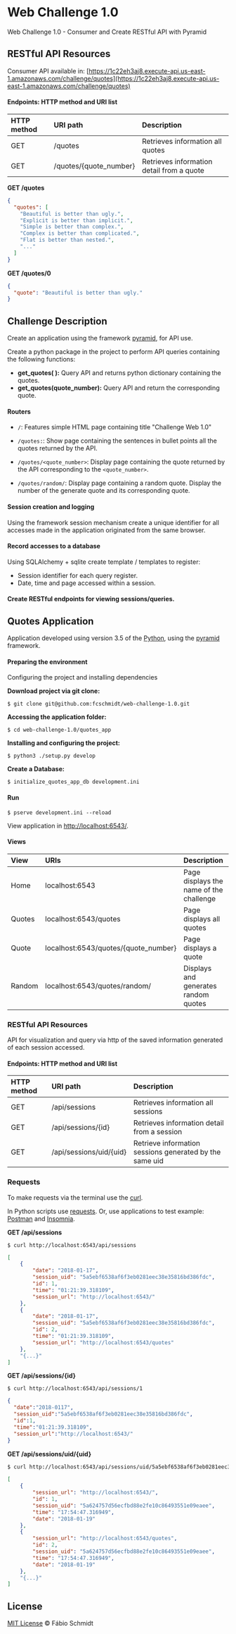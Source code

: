 # Web Challenge 1.0

Web Challenge 1.0 - Consumer and Create RESTful API with Pyramid


## RESTful API Resources
Consumer API available in: [https://1c22eh3aj8.execute-api.us-east-1.amazonaws.com/challenge/quotes](https://1c22eh3aj8.execute-api.us-east-1.amazonaws.com/challenge/quotes)


#### Endpoints: HTTP method and URI list
**HTTP method**|**URI path**|**Description**
:--|:--|:--
GET|/quotes|Retrieves information all quotes
GET|/quotes/{quote_number}|Retrieves information detail from a quote



**GET /quotes**
```json
{
  "quotes": [
    "Beautiful is better than ugly.",
    "Explicit is better than implicit.",
    "Simple is better than complex.",
    "Complex is better than complicated.",
    "Flat is better than nested.",
    "..."
  ]
}
```


**GET /quotes/0**
```json
{
  "quote": "Beautiful is better than ugly."
}
```


## Challenge Description
Create an application using the framework [pyramid](https://docs.pylonsproject.org/projects/pyramid/en/latest/), for API use.


Create a python package in the project to perform API queries containing the following functions:

- **get_quotes( ):** Query API and returns python dictionary containing the quotes.
- **get_quotes(quote_number):** Query API and return the corresponding quote.


#### Routers

- `/`:  Features simple HTML page containing title "Challenge Web 1.0"

- `/quotes:`: Show page containing the sentences in bullet points all the quotes returned by the API.

- `/quotes/<quote_number>`: Display page containing the quote returned by the API corresponding to the `<quote_number>`.

- `/quotes/random/`: Display page containing a random quote. Display the number of the generate quote and its corresponding quote.

#### Session creation and logging
Using the framework session mechanism create a unique identifier for all accesses made in the application originated from the same browser.

#### Record accesses to a database
Using SQLAlchemy + sqlite create template / templates to register:

- Session identifier for each query register.
- Date, time and page accessed within a session.

#### Create RESTful endpoints for viewing sessions/queries.



## Quotes Application

Application developed using version 3.5 of the [Python](http://), using the [pyramid](https://docs.pylonsproject.org/projects/pyramid/en/latest/) framework.


#### Preparing the environment

Configuring the project and installing dependencies

**Download project via git clone:**

`$ git clone git@github.com:fcschmidt/web-challenge-1.0.git`

**Accessing the application folder:**

`$ cd web-challenge-1.0/quotes_app`

**Installing and configuring the project:**

`$ python3 ./setup.py develop`

**Create a Database:**

`$ initialize_quotes_app_db development.ini`

#### Run

`$ pserve development.ini --reload`

View application in [http://localhost:6543/](http://localhost:6543/).


#### Views

**View**|**URIs**|**Description**
:--|:--|:--
Home|localhost:6543|Page displays the name of the challenge
Quotes|localhost:6543/quotes|Page displays all quotes
Quote|localhost:6543/quotes/{quote_number}|Page displays a quote
Random|localhost:6543/quotes/random/|Displays and generates random quotes


### RESTful API Resources
API for visualization and query via http of the saved information generated of each session accessed.

#### Endpoints: HTTP method and URI list

**HTTP method**|**URI path**|**Description**
:--|:--|:--
GET|/api/sessions|Retrieves information all sessions
GET|/api/sessions/{id}|Retrieves information detail from a session
GET|/api/sessions/uid/{uid}|Retrieve information sessions generated by the same uid

### Requests
To make requests via the terminal use the [curl](https://curl.haxx.se/).

In Python scripts use [requests](http://docs.python-requests.org/en/master/).
Or, use applications to test example: [Postman](https://www.getpostman.com/) and
[Insomnia](https://insomnia.rest/?utm_content=bufferd23bb&utm_medium=social&utm_source=twitter.com&utm_campaign=buffer).


**GET  /api/sessions**

`$ curl http://localhost:6543/api/sessions`

```json
[
    {
        "date": "2018-01-17",
        "session_uid": "5a5ebf6538af6f3eb0281eec38e35816bd386fdc",
        "id": 1,
        "time": "01:21:39.318109",
        "session_url": "http://localhost:6543/"
    },
    {
        "date": "2018-01-17",
        "session_uid": "5a5ebf6538af6f3eb0281eec38e35816bd386fdc",
        "id": 2,
        "time": "01:21:39.318109",
        "session_url": "http://localhost:6543/quotes"
    },
    "{...}"
]
```

**GET /api/sessions/{id}**

`$ curl http://localhost:6543/api/sessions/1`

```json
{
  "date":"2018-0117",
  "session_uid":"5a5ebf6538af6f3eb0281eec38e35816bd386fdc",
  "id":1,
  "time":"01:21:39.318109",
  "session_url":"http://localhost:6543/"
}
```

**GET /api/sessions/uid/{uid}**

```bash
$ curl http://localhost:6543/api/sessions/uid/5a5ebf6538af6f3eb0281eec38e35816bd386fdc
```

```json
[
    {
        "session_url": "http://localhost:6543/",
        "id": 1,
        "session_uid": "5a624757d56ecfbd88e2fe10c86493551e09eaee",
        "time": "17:54:47.316949",
        "date": "2018-01-19"
    },
    {
        "session_url": "http://localhost:6543/quotes",
        "id": 2,
        "session_uid": "5a624757d56ecfbd88e2fe10c86493551e09eaee",
        "time": "17:54:47.316949",
        "date": "2018-01-19"
    },
    "{...}"
]
```

<!--#### Tests

-->


## License
[MIT License](https://opensource.org/licenses/MIT) © Fábio Schmidt
